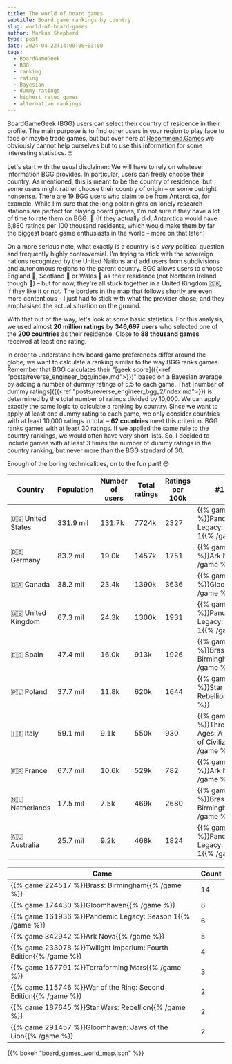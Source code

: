 ```yaml
---
title: The world of board games
subtitle: Board game rankings by country
slug: world-of-board-games
author: Markus Shepherd
type: post
date: 2024-04-22T14:00:00+03:00
tags:
  - BoardGameGeek
  - BGG
  - ranking
  - rating
  - Bayesian
  - dummy ratings
  - highest rated games
  - alternative rankings
---
```


<script type="text/javascript" src="https://cdn.bokeh.org/bokeh/release/bokeh-3.4.1.min.js" ></script>
<script type="text/javascript" src="https://cdn.bokeh.org/bokeh/release/bokeh-widgets-3.4.1.min.js" ></script>
<script type="text/javascript" src="https://cdn.bokeh.org/bokeh/release/bokeh-tables-3.4.1.min.js" ></script>
<script type="text/javascript" src="https://cdn.bokeh.org/bokeh/release/bokeh-api-3.4.1.min.js" ></script>

BoardGameGeek (BGG) users can select their country of residence in their profile. The main purpose is to find other users in your region to play face to face or maybe trade games, but but over here at [Recommend.Games](https://recommend.games/#/) we obviously cannot help ourselves but to use this information for some interesting statistics. 🤓

Let's start with the usual disclaimer: We will have to rely on whatever information BGG provides. In particular, users can freely choose their country. As mentioned, this is meant to be the country of residence, but some users might rather choose their country of origin – or some outright nonsense. There are 19 BGG users who claim to be from Antarctica, for example. While I'm sure that the long polar nights on lonely research stations are perfect for playing board games, I'm not sure if they have a lot of time to rate them on BGG. 🐧 (If they actually did, Antarctica would have 6,880 ratings per 100 thousand residents, which would make them by far the biggest board game enthusiasts in the world – more on that later.)

On a more serious note, what exactly is a country is a *very* political question and frequently highly controversial. I'm trying to stick with the sovereign nations recognized by the United Nations and️ add users from subdivisions and autonomous regions to the parent country. BGG allows users to choose England 🏴󠁧󠁢󠁥󠁮󠁧󠁿, Scotland 🏴󠁧󠁢󠁳󠁣󠁴󠁿 or Wales 🏴󠁧󠁢󠁷󠁬󠁳󠁿 as their residence (not Northern Ireland though 🤔) – but for now, they're all stuck together in a United Kingdom 🇬🇧, if they like it or not. The borders in the map that follows shortly are even more contentious – I just had to stick with what the provider chose, and they emphasised the actual situation on the ground.

With that out of the way, let's look at some basic statistics. For this analysis, we used almost **20 million ratings** by **346,697 users** who selected one of the **200 countries** as their residence. Close to **88 thousand games** received at least one rating.

In order to understand how board game preferences differ around the globe, we want to calculate a ranking similar to the way BGG ranks games. Remember that BGG calculates their "[geek score]({{<ref "posts/reverse_engineer_bgg/index.md">}})" based on a Bayesian average by adding a number of dummy ratings of 5.5 to each game. That [number of dummy ratings]({{<ref "posts/reverse_engineer_bgg_2/index.md">}}) is determined by the total number of ratings divided by 10,000. We can apply exactly the same logic to calculate a ranking by country. Since we want to apply at least one dummy rating to each game, we only consider countries with at least 10,000 ratings in total – **62 countries** meet this criterion. BGG ranks games with at least 30 ratings. If we applied the same rule to the country rankings, we would often have very short lists. So, I decided to include games with at least 3 times the number of dummy ratings in the country ranking, but never more than the BGG standard of 30.

Enough of the boring technicalities, on to the fun part! 😎

| Country           | Population | Number of users | Total ratings | Ratings per 100k | #1 game                                                                       |
|-------------------|------------|-----------------|---------------|------------------|-------------------------------------------------------------------------------|
| 🇺🇸 United States  | 331.9 mil  | 131.7k          | 7724k         | 2327             | {{% game 161936 %}}Pandemic Legacy: Season 1{{% /game %}}                     |
| 🇩🇪 Germany        | 83.2 mil   | 19.0k           | 1457k         | 1751             | {{% game 342942 %}}Ark Nova{{% /game %}}                                      |
| 🇨🇦 Canada         | 38.2 mil   | 23.4k           | 1390k         | 3636             | {{% game 174430 %}}Gloomhaven{{% /game %}}                                    |
| 🇬🇧 United Kingdom | 67.3 mil   | 24.3k           | 1300k         | 1931             | {{% game 161936 %}}Pandemic Legacy: Season 1{{% /game %}}                     |
| 🇪🇸 Spain          | 47.4 mil   | 16.0k           | 913k          | 1926             | {{% game 224517 %}}Brass: Birmingham{{% /game %}}                             |
| 🇵🇱 Poland         | 37.7 mil   | 11.8k           | 620k          | 1644             | {{% game 187645 %}}Star Wars: Rebellion{{% /game %}}                          |
| 🇮🇹 Italy          | 59.1 mil   | 9.1k            | 550k          | 930              | {{% game 182028 %}}Through the Ages: A New Story of Civilization{{% /game %}} |
| 🇫🇷 France         | 67.7 mil   | 10.6k           | 529k          | 782              | {{% game 342942 %}}Ark Nova{{% /game %}}                                      |
| 🇳🇱 Netherlands    | 17.5 mil   | 7.5k            | 469k          | 2680             | {{% game 224517 %}}Brass: Birmingham{{% /game %}}                             |
| 🇦🇺 Australia      | 25.7 mil   | 9.2k            | 468k          | 1824             | {{% game 161936 %}}Pandemic Legacy: Season 1{{% /game %}}                     |

| Game                                                              | Count |
|-------------------------------------------------------------------|-------|
| {{% game 224517 %}}Brass: Birmingham{{% /game %}}                 | 14    |
| {{% game 174430 %}}Gloomhaven{{% /game %}}                        | 8     |
| {{% game 161936 %}}Pandemic Legacy: Season 1{{% /game %}}         | 6     |
| {{% game 342942 %}}Ark Nova{{% /game %}}                          | 5     |
| {{% game 233078 %}}Twilight Imperium: Fourth Edition{{% /game %}} | 4     |
| {{% game 167791 %}}Terraforming Mars{{% /game %}}                 | 3     |
| {{% game 115746 %}}War of the Ring: Second Edition{{% /game %}}   | 2     |
| {{% game 187645 %}}Star Wars: Rebellion{{% /game %}}              | 2     |
| {{% game 291457 %}}Gloomhaven: Jaws of the Lion{{% /game %}}      | 2     |

{{% bokeh "board_games_world_map.json" %}}
